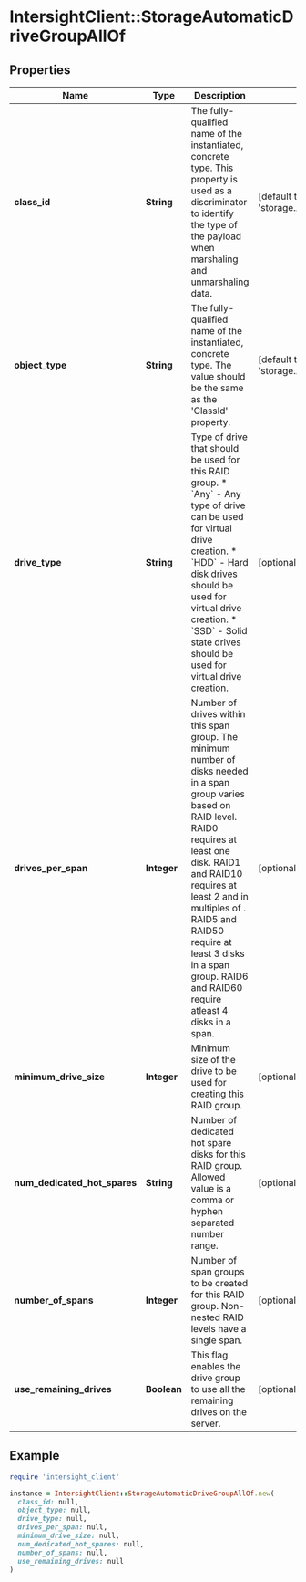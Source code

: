 # IntersightClient::StorageAutomaticDriveGroupAllOf

## Properties

| Name | Type | Description | Notes |
| ---- | ---- | ----------- | ----- |
| **class_id** | **String** | The fully-qualified name of the instantiated, concrete type. This property is used as a discriminator to identify the type of the payload when marshaling and unmarshaling data. | [default to &#39;storage.AutomaticDriveGroup&#39;] |
| **object_type** | **String** | The fully-qualified name of the instantiated, concrete type. The value should be the same as the &#39;ClassId&#39; property. | [default to &#39;storage.AutomaticDriveGroup&#39;] |
| **drive_type** | **String** | Type of drive that should be used for this RAID group. * &#x60;Any&#x60; - Any type of drive can be used for virtual drive creation. * &#x60;HDD&#x60; - Hard disk drives should be used for virtual drive creation. * &#x60;SSD&#x60; - Solid state drives should be used for virtual drive creation. | [optional][default to &#39;Any&#39;] |
| **drives_per_span** | **Integer** | Number of drives within this span group. The minimum number of disks needed in a span group varies based on RAID level. RAID0 requires at least one disk. RAID1 and RAID10 requires at least 2 and in multiples of . RAID5 and RAID50 require at least 3 disks in a span group. RAID6 and RAID60 require atleast 4 disks in a span. | [optional] |
| **minimum_drive_size** | **Integer** | Minimum size of the drive to be used for creating this RAID group. | [optional] |
| **num_dedicated_hot_spares** | **String** | Number of dedicated hot spare disks for this RAID group. Allowed value is a comma or hyphen separated number range. | [optional] |
| **number_of_spans** | **Integer** | Number of span groups to be created for this RAID group. Non-nested RAID levels have a single span. | [optional][default to 0] |
| **use_remaining_drives** | **Boolean** | This flag enables the drive group to use all the remaining drives on the server. | [optional] |

## Example

```ruby
require 'intersight_client'

instance = IntersightClient::StorageAutomaticDriveGroupAllOf.new(
  class_id: null,
  object_type: null,
  drive_type: null,
  drives_per_span: null,
  minimum_drive_size: null,
  num_dedicated_hot_spares: null,
  number_of_spans: null,
  use_remaining_drives: null
)
```

